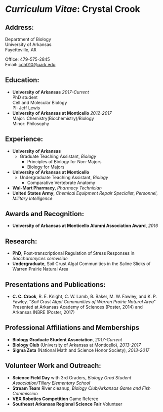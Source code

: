 # _Curriculum Vitae_: **Crystal Crook**
## Address:
Department of Biology  
University of Arkansas  
Fayetteville, AR

Office: 479-575-2845  
Email: cch010@uark.edu

## Education:
* **University of Arkansas** _2017-Current_  
PhD student   
Cell and Molecular Biology  
PI: Jeff Lewis
* **University of Arkansas at Monticello** _2012-2017_  
Major: Chemistry(Biochemistry)/Biology  
Minor: Philosophy

## Experience:
* **University of Arkansas**
    *   Graduate Teaching Assistant, _Biology_
        * Principles of Biology for Non-Majors
        * Biology for Majors
* **University of Arkansas at Monticello**
    * Undergraduate Teaching Assistant, _Biology_
        * Comparative Vertebrate Anatomy
* **Wal-Mart Pharmacy**, _Pharmacy Technician_
* **United States Army**, _Chemical Equipment Repair Specialist_, _Personnel_, _Military Intelligence_

## Awards and Recognition:
* **University of Arkansas at Monticello Alumni Association Award**, _2016_
## Research:
* **PhD**, Post-transcriptional Regulation of Stress Responses in _Saccharomyces cerevisiae_
* **Undergraduate**, Soil Crust Algal Communities in the Saline Slicks of Warren Prairie Natural Area
## Presentations and Publications:
* **C. C. Crook**, R. E. Knight, C. W. Lamb, B. Baker, M. W. Fawley, and K. P. Fawley. "_Soil Crust Algal Communities of Warren Prairie Natural Area_" Presented at Arkansas Academy of Sciences (Poster, 2014) and Arkansas INBRE (Poster, 2017)
## Professional Affiliations and Memberships
* **Biology Graduate Student Association**, _2017-Current_
* **Biology Club** (University of Arkansas at Monticello), _2013-2017_
* **Sigma Zeta** (National Math and Science Honor Society), _2013-2017_
## Volunteer Work and Outreach:
* **Science Field Day** with 3rd Graders, _Biology Grad Student Association/Tillery Elementary School_
* **Stream Team** River cleanup, _Biology Club/Arkansas Game and Fish Commission_
* **VEX Robotics Competition** Game Referee
* **Southeast Arkansas Regional Science Fair** Volunteer